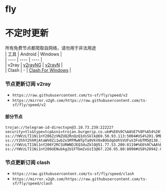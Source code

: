# fly
# 不定时更新
所有免费节点都爬取自网络，请勿用于非法用途  
|  工具  | Android  | Windows  |  
|  ----  | ----   | ----  |  
| v2ray  | [v2rayNG](https://github.com/2dust/v2rayNG/releases) | [v2rayN](https://github.com/2dust/v2rayN/releases) |  
| Clash  | - | [Clash For Windows](https://github.com/2dust/clashN/releases) | 
  
### 节点更新订阅  v2ray
- `https://raw.githubusercontent.com/ts-sf/fly/speed/v2`  
- `https://mirror.v2gh.com/https://raw.githubusercontent.com/ts-sf/fly/speed/v2`  

#### 部分节点  
``` 
trojan://telegram-id-directvpn@3.10.73.239:22222?security=tls&type=tcp&sni=trojan.burgerip.co.uk#%E6%9C%AA%E7%9F%A54%201.3MB%2Fs
ss://YWVzLTI1Ni1nY206ZzVNZUQ2RnQzQ1dsSklk@69.50.93.113:5004#US4%201.9MB%2Fs
ss://Y2hhY2hhMjAtaWV0Zi1wb2x5MTMwNTpTa0VkV0xBOGdqbUhSVUFuS3FobTM5@138.124.54.120:63083#%E6%9C%AA%E7%9F%A56%201.6MB%2Fs
ss://YWVzLTI1Ni1nY206Y2RCSURWNDJEQ3duZklO@51.77.53.200:8119#%E6%9C%AA%E7%9F%A58%201.3MB%2Fs
ss://YWVzLTI1Ni1nY206UENubkg2U1FTbmZvUzI3@67.220.95.80:8090#US8%20942.8KB%2Fs
```
### 节点更新订阅  clash
- `https://raw.githubusercontent.com/ts-sf/fly/speed/clash`  
- `https://mirror.v2gh.com/https://raw.githubusercontent.com/ts-sf/fly/speed/clash`  


